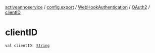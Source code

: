 [activeannoservice](../../../index.md) / [config.export](../../index.md) / [WebHookAuthentication](../index.md) / [OAuth2](index.md) / [clientID](./client-i-d.md)

# clientID

`val clientID: `[`String`](https://kotlinlang.org/api/latest/jvm/stdlib/kotlin/-string/index.html)